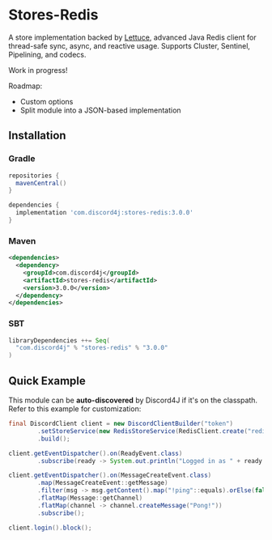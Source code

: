 # Stores-Redis

A store implementation backed by [Lettuce](https://lettuce.io/), advanced Java Redis client for thread-safe sync, async, and reactive usage. Supports Cluster, Sentinel, Pipelining, and codecs.

Work in progress!

Roadmap:
* Custom options
* Split module into a JSON-based implementation

## Installation
### Gradle
```groovy
repositories {
  mavenCentral()
}

dependencies {
  implementation 'com.discord4j:stores-redis:3.0.0'
}
```
### Maven
```xml
<dependencies>
  <dependency>
    <groupId>com.discord4j</groupId>
    <artifactId>stores-redis</artifactId>
    <version>3.0.0</version>
  </dependency>
</dependencies>
```

### SBT
```scala
libraryDependencies ++= Seq(
  "com.discord4j" % "stores-redis" % "3.0.0"
)
```

## Quick Example

This module can be **auto-discovered** by Discord4J if it's on the classpath. Refer to this example for customization:

```java
final DiscordClient client = new DiscordClientBuilder("token")
        .setStoreService(new RedisStoreService(RedisClient.create("redis://localhost")))
        .build();

client.getEventDispatcher().on(ReadyEvent.class)
        .subscribe(ready -> System.out.println("Logged in as " + ready.getSelf().getUsername()));

client.getEventDispatcher().on(MessageCreateEvent.class)
        .map(MessageCreateEvent::getMessage)
        .filter(msg -> msg.getContent().map("!ping"::equals).orElse(false))
        .flatMap(Message::getChannel)
        .flatMap(channel -> channel.createMessage("Pong!"))
        .subscribe();

client.login().block();
```
